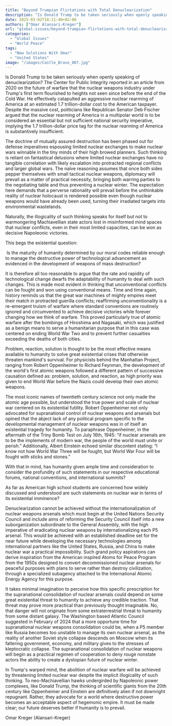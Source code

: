 ```yaml
---
title: "Beyond Trumpian Flirtations with Total Denuclearization"
description: "Is Donald Trump to be taken seriously when openly speaking of denuclearization?"
date: 2025-03-02T18:11:40+02:00
authors: ["Omar Alansari-Kreger"]
url: "global-issues/beyond-trumpian-flirtations-with-total-denuclearization"
categories: 
  - "Global Issues"
  - "World Peace"
tags: 
  - "New Solutions With Omar"
  - "United States"
image: "/images/Castle_Bravo_007.jpg"
---
```


Is Donald Trump to be taken seriously when openly speaking of denuclearization? The Center for Public Integrity reported in an article from 2020 on the future of warfare that the nuclear weapons industry under Trump's first term flourished to heights not seen since before the end of the Cold War. He effectively catapulted an aggressive nuclear rearming of America at an estimated 1.7 trillion-dollar cost to the American taxpayer. Despite the massive cost, politicians like Republican Senator Deb Fischer argued that the nuclear rearming of America in a multipolar world is to be considered an essential but not sufficient national security imperative, implying the 1.7 trillion-dollar price tag for the nuclear rearming of America is substantively insufficient. 

The doctrine of mutually assured destruction has been phased out for defense imperatives espousing limited nuclear exchanges to make nuclear wars winnable in the tiny minds of their high browed planners. Such thinking is reliant on fantastical delusions where limited nuclear exchanges have no tangible correlation with likely escalation into protracted regional conflicts and larger global wars. The naïve reasoning assumes that once both sides pepper themselves with small tactical nuclear weapons, diplomacy will prevail as a matter of practical necessity, bringing both warring parties to the negotiating table and thus preventing a nuclear winter. The expectation here demands that a perverse rationality will prevail before the unthinkable reality of nuclear holocaust is rendered possible even though nuclear weapons would have already been used, turning their irradiated targets into environmental wastelands. 

Naturally, the illogicality of such thinking speaks for itself but not to warmongering Machiavellian state actors lost in misinformed mind spaces that nuclear conflicts, even in their most limited capacities, can be won as decisive Napoleonic victories.

This begs the existential question:

 Is the maturity of humanity determined by our moral codes reliable enough to manage the destructive power of technological advancement as evidenced in the development of weapons of mass destruction? 

It is therefore all too reasonable to argue that the rate and rapidity of technological change dwarfs the adaptability of humanity to deal with such changes. This is made most evident in thinking that unconventional conflicts can be fought and won using conventional means. Time and time again, history reminds us that the great war machines of mighty empires meet their match in protracted guerilla conflicts; reaffirming unconventionality is a re-emergent truism of warfare where standard conventions are routinely ignored and circumvented to achieve decisive victories while forever changing how we think of warfare. This proved particularly true of atomic warfare after the bombings of Hiroshima and Nagasaki, which was justified as a benign means to serve a humanitarian purpose that in this case was centered on ending World War Two and to prevent further casualties exceeding the deaths of both cities.

Problem, reaction, solution is thought to be the most effective means available to humanity to solve great existential crises that otherwise threaten mankind's survival. For physicists behind the Manhattan Project, ranging from Robert Oppenheimer to Richard Feynman, the development of the world's first atomic weapons followed a different pattern of successive causation defined as: problem, solution, and reaction, as high priority was given to end World War before the Nazis could develop their own atomic weapons.

The most iconic names of twentieth century science not only made the atomic age possible, but understood the true power and scale of nuclear war centered on its existential futility. Robert Oppenheimer not only advocated for supranational control of nuclear weapons and arsenals but opined that the abject lack of any political program specific to the developmental management of nuclear weapons was in of itself an existential tragedy for humanity. To paraphrase Oppenheimer, in the aftermath of the Triny Bomb Test on July 16th, 1945: “if nuclear arsenals are to be the implements of modern war, the people of the world must unite or perish.” Additionally, Albert Einstein echoed similar discontent stating: “I know not how World War Three will be fought, but World War Four will be fought with sticks and stones.”

With that in mind, has humanity given ample time and consideration to consider the profundity of such statements in our respective educational forums, national conventions, and international summits?

As far as American high school students are concerned how widely discussed and understood are such statements on nuclear war in terms of its existential imminence?

Denuclearization cannot be achieved without the internationalization of nuclear weapons arsenals which must begin at the United Nations Security Council and include aims of reforming the Security Council itself into a new suborganization subordinate to the General Assembly, with the high imperative of eradicating nuclear weapons by internationalizing each P5 arsenal. This would be achieved with an established deadline set for the near future while developing the necessary technologies among international partners like the United States, Russia, and China to make nuclear war a practical impossibility. Such grand policy aspirations can derive inspiration from the American inspired Atoms for Peace Program from the 1950s designed to convert decommissioned nuclear arsenals for peaceful purposes with plans to serve rather than destroy civilization, through a specialized subagency attached to the International Atomic Energy Agency for this purpose.

It takes minimal imagination to perceive how this specific prescription for the supranational consolidation of nuclear arsenals could depend on some great existential threat to humanity to achieve any credible traction. That threat may prove more practical than previously thought imaginable. No, that danger will not originate from some extraterrestrial threat to humanity from some distant galaxy. The Washington based Atlantic Council suggested in February of 2024 that a more opportune time for supranational nuclear weapons consolidation could be, when a P5 member like Russia becomes too unstable to manage its own nuclear arsenal, as the reality of another Soviet style collapse descends on Moscow when its faltering government, economy, and military gives to the stresses of kleptocratic collapse. The supranational consolidation of nuclear weapons will begin as a practical regimen of cooperation to deny rouge nonstate actors the ability to create a dystopian future of nuclear winter. 

In Trump's warped mind, the abolition of nuclear warfare will be achieved by threatening limited nuclear war despite the implicit illogicality of such thinking. To neo-Machiavellian hawks undergirded by Napoleonic power complexes, like Donald Trump, the thinking of scientific giants from the 20th century like Oppenheimer and Einstein are definitively alien if not downright repugnant. Rather, they advocate for a world where destructive power becomes an acceptable aspect of hegemonic empire. It must be made clear; our future deserves better if humanity is to prevail. 

Omar Kreger (Alansari-Kreger)
